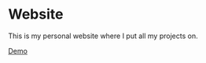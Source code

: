 # Website
This is my personal website where I put all my projects on.

<a href="thomasmiller.tk">Demo</a>
